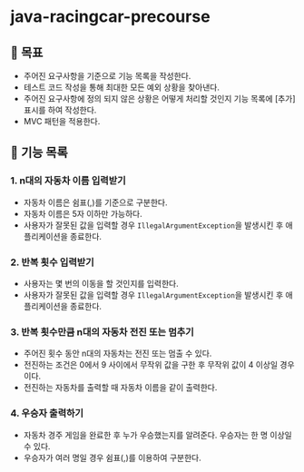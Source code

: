 # java-racingcar-precourse

## 🎯 목표
- 주어진 요구사항을 기준으로 기능 목록을 작성한다.
- 테스트 코드 작성을 통해 최대한 모든 예외 상황을 찾아낸다.
- 주어진 요구사항에 정의 되지 않은 상황은 어떻게 처리할 것인지 기능 목록에 [추가] 표시를 하여 작성한다.
- MVC 패턴을 적용한다.

## 📝 기능 목록

### 1. n대의 자동차 이름 입력받기
- 자동차 이름은 쉼표(,)를 기준으로 구분한다.
- 자동차 이름은 5자 이하만 가능하다.
- 사용자가 잘못된 값을 입력할 경우 `IllegalArgumentException`을 발생시킨 후 애플리케이션을 종료한다.

### 2. 반복 횟수 입력받기
- 사용자는 몇 번의 이동을 할 것인지를 입력한다.
- 사용자가 잘못된 값을 입력할 경우 `IllegalArgumentException`을 발생시킨 후 애플리케이션을 종료한다.

### 3. 반복 횟수만큼 n대의 자동차 전진 또는 멈추기
- 주어진 횟수 동안 n대의 자동차는 전진 또는 멈출 수 있다.
- 전진하는 조건은 0에서 9 사이에서 무작위 값을 구한 후 무작위 값이 4 이상일 경우이다.
- 전진하는 자동차를 출력할 때 자동차 이름을 같이 출력한다. 

### 4. 우승자 출력하기
- 자동차 경주 게임을 완료한 후 누가 우승했는지를 알려준다. 우승자는 한 명 이상일 수 있다.
- 우승자가 여러 명일 경우 쉼표(,)를 이용하여 구분한다.